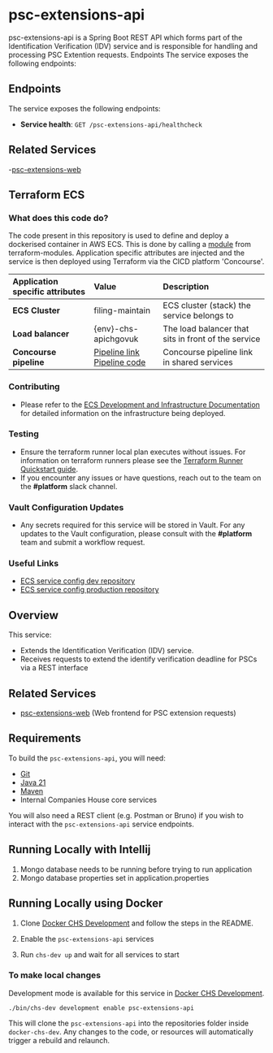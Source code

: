 # psc-extensions-api
psc-extensions-api is a Spring Boot REST API which forms part of the Identification Verification (IDV) service and is responsible for handling and processing PSC Extention requests.
Endpoints
The service exposes the following endpoints:

## Endpoints

The service exposes the following endpoints:

- **Service health**: `GET /psc-extensions-api/healthcheck`

## Related Services

-[psc-extensions-web](https://github.com/companieshouse/psc-extensions-web)

## Terraform ECS

### What does this code do?

The code present in this repository is used to define and deploy a dockerised container in AWS ECS.
This is done by calling a [module](https://github.com/companieshouse/terraform-modules/tree/main/aws/ecs) from terraform-modules. Application specific attributes are injected and the service is then deployed using Terraform via the CICD platform 'Concourse'.


Application specific attributes | Value                                | Description
:---------|:-----------------------------------------------------------------------------|:-----------
**ECS Cluster**        |filing-maintain                                      | ECS cluster (stack) the service belongs to
**Load balancer**      |{env}-chs-apichgovuk                                            | The load balancer that sits in front of the service
**Concourse pipeline**     |[Pipeline link](https://ci-platform.companieshouse.gov.uk/teams/team-development/pipelines/psc-extensions-api) <br> [Pipeline code](https://github.com/companieshouse/ci-pipelines/blob/master/pipelines/ssplatform/team-development/psc-extensions-api)                                  | Concourse pipeline link in shared services


### Contributing
- Please refer to the [ECS Development and Infrastructure Documentation](https://companieshouse.atlassian.net/wiki/spaces/DEVOPS/pages/4390649858/Copy+of+ECS+Development+and+Infrastructure+Documentation+Updated) for detailed information on the infrastructure being deployed.

### Testing
- Ensure the terraform runner local plan executes without issues. For information on terraform runners please see the [Terraform Runner Quickstart guide](https://companieshouse.atlassian.net/wiki/spaces/DEVOPS/pages/1694236886/Terraform+Runner+Quickstart).
- If you encounter any issues or have questions, reach out to the team on the **#platform** slack channel.

### Vault Configuration Updates
- Any secrets required for this service will be stored in Vault. For any updates to the Vault configuration, please consult with the **#platform** team and submit a workflow request.

### Useful Links
- [ECS service config dev repository](https://github.com/companieshouse/ecs-service-configs-dev)
- [ECS service config production repository](https://github.com/companieshouse/ecs-service-configs-production)

## Overview

This service:
- Extends the Identification Verification (IDV) service.
- Receives requests to extend the identify verification deadline for PSCs via a REST interface


## Related Services

- [psc-extensions-web](https://github.com/companieshouse/psc-extensions-web) (Web frontend for PSC extension requests)


## Requirements

To build the `psc-extensions-api`, you will need:
* [Git](https://git-scm.com/downloads)
* [Java 21](https://www.oracle.com/uk/java/technologies/downloads/#java21)
* [Maven](https://maven.apache.org/download.cgi)
* Internal Companies House core services

You will also need a REST client (e.g. Postman or Bruno) if you wish to interact with the `psc-extensions-api` service endpoints.
## Running Locally with Intellij
1. Mongo database needs to be running before trying to run application
2. Mongo database properties set in application.properties
## Running Locally using Docker

1. Clone [Docker CHS Development](https://github.com/companieshouse/docker-chs-development) and follow the steps in the README.

1. Enable the `psc-extensions-api` services

2. Run `chs-dev up` and wait for all services to start

### To make local changes

Development mode is available for this service in [Docker CHS Development](https://github.com/companieshouse/docker-chs-development).

    ./bin/chs-dev development enable psc-extensions-api

This will clone the <code>psc-extensions-api</code> into the repositories folder inside <code>docker-chs-dev</code>. Any changes to the code, or resources will automatically trigger a rebuild and relaunch.